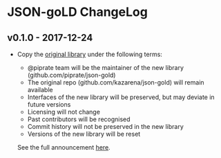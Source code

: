 # JSON-goLD ChangeLog

## v0.1.0 - 2017-12-24

- Copy the [original library](https://github.com/kazarena/json-gold) under the following terms:
                                                                     
  - @piprate team will be the maintainer of the new library (github.com/piprate/json-gold)
  - The original repo (github.com/kazarena/json-gold) will remain available
  - Interfaces of the new library will be preserved, but may deviate in future versions
  - Licensing will not change
  - Past contributors will be recognised
  - Commit history will not be preserved in the new library
  - Versions of the new library will be reset
  
  See the full announcement [here](https://github.com/kazarena/json-gold/issues/20).
